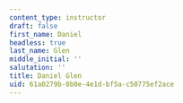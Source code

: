 ```yaml
---
content_type: instructor
draft: false
first_name: Daniel
headless: true
last_name: Glen
middle_initial: ''
salutation: ''
title: Daniel Glen
uid: 61a0279b-0b0e-4e1d-bf5a-c50775ef2ace
---
```

